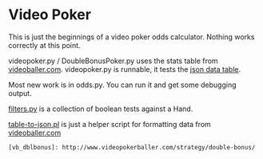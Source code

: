 Video Poker
===========

This is just the beginnings of a video poker odds calculator. Nothing works
correctly at this point.

videopoker.py / DoubleBonusPoker.py uses the stats table from
[videoballer.com](vb_dblbonus). videopoker.py is runnable, it tests the [json
data table](./data/).

Most new work is in odds.py. You can run it and get some debugging output. 

[filters.py](./filters.py) is a collection of boolean tests against a Hand.

[table-to-json.pl](./table-to-json.pl) is just a helper script for formatting
data from [videoballer.com](vb_dblbonus)

	[vb_dblbonus]: http://www.videopokerballer.com/strategy/double-bonus/
